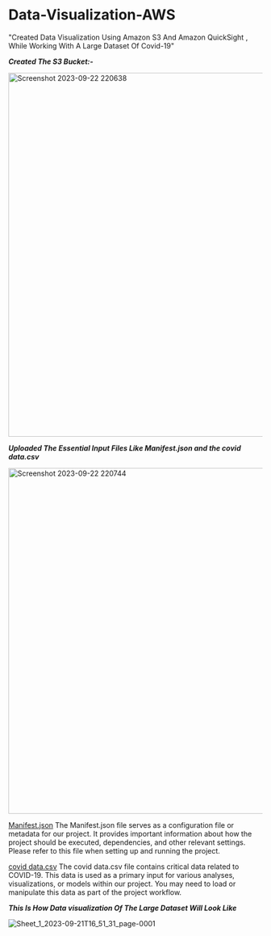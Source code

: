 # Data-Visualization-AWS
"Created Data Visualization Using Amazon S3 And Amazon QuickSight , While Working With A Large Dataset Of Covid-19"

***Created The S3 Bucket:-***

<img width="721" alt="Screenshot 2023-09-22 220638" src="https://github.com/Kiran090303/Data-Visualization-AWS/assets/98480971/5f83c0a3-c86d-4974-abe5-0ce37111a09d">

***Uploaded The Essential Input Files Like  Manifest.json and the covid data.csv*** 

<img width="685" alt="Screenshot 2023-09-22 220744" src="https://github.com/Kiran090303/Data-Visualization-AWS/assets/98480971/bed9bfee-f172-48d6-b25b-f2bfa7d23767">

<ins>Manifest.json</ins>
The Manifest.json file serves as a configuration file or metadata for our project. It provides important information about how the project should be executed, dependencies, and other relevant settings. Please refer to this file when setting up and running the project.

<ins>covid data.csv</ins>
The covid data.csv file contains critical data related to COVID-19. This data is used as a primary input for various analyses, visualizations, or models within our project. You may need to load or manipulate this data as part of the project workflow.

***This Is How Data visualization Of The Large Dataset Will Look Like***

![Sheet_1_2023-09-21T16_51_31_page-0001](https://github.com/Kiran090303/Data-Visualization-AWS/assets/98480971/753d9fe2-8f09-4027-919e-00b22f4a5119)

